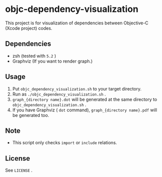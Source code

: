 objc-dependency-visualization
===

This project is for visualization of dependencies between Objective-C (Xcode project) codes.

## Dependencies

* zsh (tested with `5.2` )
* Graphviz (If you want to render graph.)

## Usage

1. Put `objc_dependency_visualization.sh` to your target directory.
2. Run as `./objc_dependency_visualization.sh` .
3. `graph_{directory name}.dot` will be generated at the same directory to `objc_dependency_visualization.sh` .
4. If you have Graphviz ( `dot` command), `graph_{directory name}.pdf` will be generated too.

## Note

* This script only checks `import` or `include` relations.

## License

See `LICENSE` .
